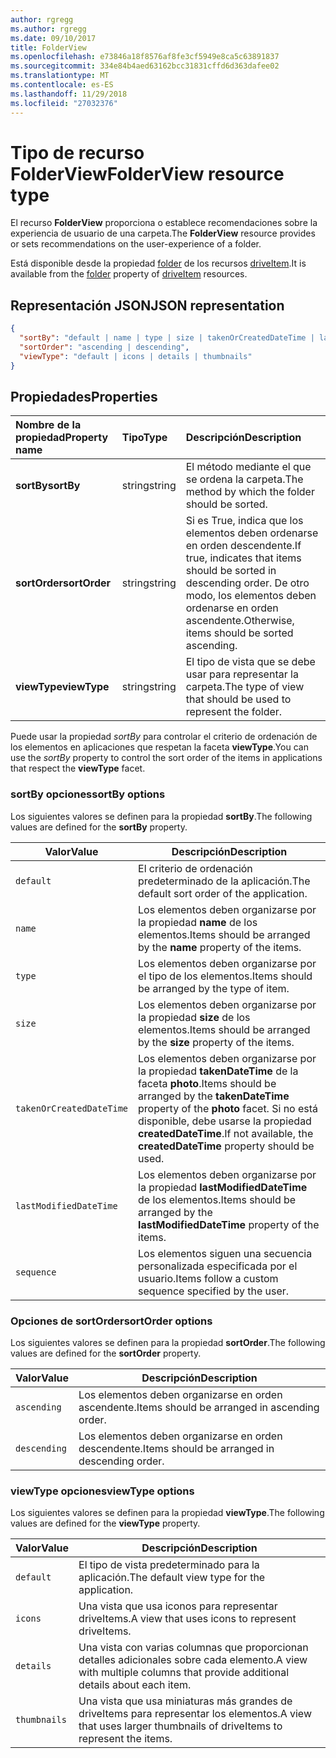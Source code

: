 ```yaml
---
author: rgregg
ms.author: rgregg
ms.date: 09/10/2017
title: FolderView
ms.openlocfilehash: e73846a18f8576af8fe3cf5949e8ca5c63891837
ms.sourcegitcommit: 334e84b4aed63162bcc31831cffd6d363dafee02
ms.translationtype: MT
ms.contentlocale: es-ES
ms.lasthandoff: 11/29/2018
ms.locfileid: "27032376"
---
```

# <a name="folderview-resource-type"></a><span data-ttu-id="cf0cc-102">Tipo de recurso FolderView</span><span class="sxs-lookup"><span data-stu-id="cf0cc-102">FolderView resource type</span></span>

<span data-ttu-id="cf0cc-103">El recurso **FolderView** proporciona o establece recomendaciones sobre la experiencia de usuario de una carpeta.</span><span class="sxs-lookup"><span data-stu-id="cf0cc-103">The **FolderView** resource provides or sets recommendations on the user-experience of a folder.</span></span>

<span data-ttu-id="cf0cc-104">Está disponible desde la propiedad [folder][folder-facet] de los recursos [driveItem][item-resource].</span><span class="sxs-lookup"><span data-stu-id="cf0cc-104">It is available from the [folder][folder-facet] property of [driveItem][item-resource] resources.</span></span>

## <a name="json-representation"></a><span data-ttu-id="cf0cc-105">Representación JSON</span><span class="sxs-lookup"><span data-stu-id="cf0cc-105">JSON representation</span></span>

<!-- { "blockType": "resource", "@odata.type": "microsoft.graph.folderView" } -->

```json
{
  "sortBy": "default | name | type | size | takenOrCreatedDateTime | lastModifiedDateTime | sequence",
  "sortOrder": "ascending | descending",
  "viewType": "default | icons | details | thumbnails"
}
```

## <a name="properties"></a><span data-ttu-id="cf0cc-106">Propiedades</span><span class="sxs-lookup"><span data-stu-id="cf0cc-106">Properties</span></span>

| <span data-ttu-id="cf0cc-107">Nombre de la propiedad</span><span class="sxs-lookup"><span data-stu-id="cf0cc-107">Property name</span></span>         | <span data-ttu-id="cf0cc-108">Tipo</span><span class="sxs-lookup"><span data-stu-id="cf0cc-108">Type</span></span>   | <span data-ttu-id="cf0cc-109">Descripción</span><span class="sxs-lookup"><span data-stu-id="cf0cc-109">Description</span></span>
|:----------------------|:-------|:--------------------------------------------
| <span data-ttu-id="cf0cc-110">**sortBy**</span><span class="sxs-lookup"><span data-stu-id="cf0cc-110">**sortBy**</span></span>            | <span data-ttu-id="cf0cc-111">string</span><span class="sxs-lookup"><span data-stu-id="cf0cc-111">string</span></span> | <span data-ttu-id="cf0cc-112">El método mediante el que se ordena la carpeta.</span><span class="sxs-lookup"><span data-stu-id="cf0cc-112">The method by which the folder should be sorted.</span></span>
| <span data-ttu-id="cf0cc-113">**sortOrder**</span><span class="sxs-lookup"><span data-stu-id="cf0cc-113">**sortOrder**</span></span>         | <span data-ttu-id="cf0cc-114">string</span><span class="sxs-lookup"><span data-stu-id="cf0cc-114">string</span></span> | <span data-ttu-id="cf0cc-115">Si es True, indica que los elementos deben ordenarse en orden descendente.</span><span class="sxs-lookup"><span data-stu-id="cf0cc-115">If true, indicates that items should be sorted in descending order.</span></span> <span data-ttu-id="cf0cc-116">De otro modo, los elementos deben ordenarse en orden ascendente.</span><span class="sxs-lookup"><span data-stu-id="cf0cc-116">Otherwise, items should be sorted ascending.</span></span>
| <span data-ttu-id="cf0cc-117">**viewType**</span><span class="sxs-lookup"><span data-stu-id="cf0cc-117">**viewType**</span></span>          | <span data-ttu-id="cf0cc-118">string</span><span class="sxs-lookup"><span data-stu-id="cf0cc-118">string</span></span> | <span data-ttu-id="cf0cc-119">El tipo de vista que se debe usar para representar la carpeta.</span><span class="sxs-lookup"><span data-stu-id="cf0cc-119">The type of view that should be used to represent the folder.</span></span>

<span data-ttu-id="cf0cc-120">Puede usar la propiedad _sortBy_ para controlar el criterio de ordenación de los elementos en aplicaciones que respetan la faceta **viewType**.</span><span class="sxs-lookup"><span data-stu-id="cf0cc-120">You can use the _sortBy_ property to control the sort order of the items in applications that respect the **viewType** facet.</span></span>

### <a name="sortby-options"></a><span data-ttu-id="cf0cc-121">sortBy opciones</span><span class="sxs-lookup"><span data-stu-id="cf0cc-121">sortBy options</span></span>

<span data-ttu-id="cf0cc-122">Los siguientes valores se definen para la propiedad **sortBy**.</span><span class="sxs-lookup"><span data-stu-id="cf0cc-122">The following values are defined for the **sortBy** property.</span></span>

| <span data-ttu-id="cf0cc-123">Valor</span><span class="sxs-lookup"><span data-stu-id="cf0cc-123">Value</span></span>                    | <span data-ttu-id="cf0cc-124">Descripción</span><span class="sxs-lookup"><span data-stu-id="cf0cc-124">Description</span></span>
| ------------------------ | --------------------------------------------------
| `default`                | <span data-ttu-id="cf0cc-125">El criterio de ordenación predeterminado de la aplicación.</span><span class="sxs-lookup"><span data-stu-id="cf0cc-125">The default sort order of the application.</span></span>
| `name`                   | <span data-ttu-id="cf0cc-126">Los elementos deben organizarse por la propiedad **name** de los elementos.</span><span class="sxs-lookup"><span data-stu-id="cf0cc-126">Items should be arranged by the **name** property of the items.</span></span>
| `type`                   | <span data-ttu-id="cf0cc-127">Los elementos deben organizarse por el tipo de los elementos.</span><span class="sxs-lookup"><span data-stu-id="cf0cc-127">Items should be arranged by the type of item.</span></span>
| `size`                   | <span data-ttu-id="cf0cc-128">Los elementos deben organizarse por la propiedad **size** de los elementos.</span><span class="sxs-lookup"><span data-stu-id="cf0cc-128">Items should be arranged by the **size** property of the items.</span></span>
| `takenOrCreatedDateTime` | <span data-ttu-id="cf0cc-129">Los elementos deben organizarse por la propiedad **takenDateTime** de la faceta **photo**.</span><span class="sxs-lookup"><span data-stu-id="cf0cc-129">Items should be arranged by the **takenDateTime** property of the **photo** facet.</span></span> <span data-ttu-id="cf0cc-130">Si no está disponible, debe usarse la propiedad **createdDateTime**.</span><span class="sxs-lookup"><span data-stu-id="cf0cc-130">If not available, the **createdDateTime** property should be used.</span></span>
| `lastModifiedDateTime`   | <span data-ttu-id="cf0cc-131">Los elementos deben organizarse por la propiedad **lastModifiedDateTime** de los elementos.</span><span class="sxs-lookup"><span data-stu-id="cf0cc-131">Items should be arranged by the **lastModifiedDateTime** property of the items.</span></span>
| `sequence`               | <span data-ttu-id="cf0cc-132">Los elementos siguen una secuencia personalizada especificada por el usuario.</span><span class="sxs-lookup"><span data-stu-id="cf0cc-132">Items follow a custom sequence specified by the user.</span></span>


### <a name="sortorder-options"></a><span data-ttu-id="cf0cc-133">Opciones de sortOrder</span><span class="sxs-lookup"><span data-stu-id="cf0cc-133">sortOrder options</span></span>

<span data-ttu-id="cf0cc-134">Los siguientes valores se definen para la propiedad **sortOrder**.</span><span class="sxs-lookup"><span data-stu-id="cf0cc-134">The following values are defined for the **sortOrder** property.</span></span>

| <span data-ttu-id="cf0cc-135">Valor</span><span class="sxs-lookup"><span data-stu-id="cf0cc-135">Value</span></span>        | <span data-ttu-id="cf0cc-136">Descripción</span><span class="sxs-lookup"><span data-stu-id="cf0cc-136">Description</span></span>
| ------------ | --------------------------------------------------------------
| `ascending`  | <span data-ttu-id="cf0cc-137">Los elementos deben organizarse en orden ascendente.</span><span class="sxs-lookup"><span data-stu-id="cf0cc-137">Items should be arranged in ascending order.</span></span>
| `descending` | <span data-ttu-id="cf0cc-138">Los elementos deben organizarse en orden descendente.</span><span class="sxs-lookup"><span data-stu-id="cf0cc-138">Items should be arranged in descending order.</span></span>


### <a name="viewtype-options"></a><span data-ttu-id="cf0cc-139">viewType opciones</span><span class="sxs-lookup"><span data-stu-id="cf0cc-139">viewType options</span></span>

<span data-ttu-id="cf0cc-140">Los siguientes valores se definen para la propiedad **viewType**.</span><span class="sxs-lookup"><span data-stu-id="cf0cc-140">The following values are defined for the **viewType** property.</span></span>

| <span data-ttu-id="cf0cc-141">Valor</span><span class="sxs-lookup"><span data-stu-id="cf0cc-141">Value</span></span>        | <span data-ttu-id="cf0cc-142">Descripción</span><span class="sxs-lookup"><span data-stu-id="cf0cc-142">Description</span></span>
| ------------ | --------------------------------------------------------------
| `default`    | <span data-ttu-id="cf0cc-143">El tipo de vista predeterminado para la aplicación.</span><span class="sxs-lookup"><span data-stu-id="cf0cc-143">The default view type for the application.</span></span>
| `icons`      | <span data-ttu-id="cf0cc-144">Una vista que usa iconos para representar driveItems.</span><span class="sxs-lookup"><span data-stu-id="cf0cc-144">A view that uses icons to represent driveItems.</span></span>
| `details`    | <span data-ttu-id="cf0cc-145">Una vista con varias columnas que proporcionan detalles adicionales sobre cada elemento.</span><span class="sxs-lookup"><span data-stu-id="cf0cc-145">A view with multiple columns that provide additional details about each item.</span></span>
| `thumbnails` | <span data-ttu-id="cf0cc-146">Una vista que usa miniaturas más grandes de driveItems para representar los elementos.</span><span class="sxs-lookup"><span data-stu-id="cf0cc-146">A view that uses larger thumbnails of driveItems to represent the items.</span></span>


[item-resource]: driveitem.md
[folder-facet]: folder.md

<!-- {
  "type": "#page.annotation",
  "description": "The FolderView facet provides or sets recommendations on the user-experience of a folder.",
  "keywords": "view, folderview, sortby, sortorder, viewtype, coversourceid, folder",
  "section": "documentation",
  "suppressions": [
    "Warning: /api-reference/v1.0/resources/folderview.md:
      Found potential enums in resource example that weren't defined in a table:(default,icons,details,thumbnails) are in resource, but () are in table",
    "Warning: /api-reference/v1.0/resources/folderview.md:
      Found potential enums in resource example that weren't defined in a table:(default,name,type,size,takenOrCreatedDateTime,lastModifiedDateTime,sequence) are in resource, but () are in table",
    "Warning: /api-reference/v1.0/resources/folderview.md:
      Found potential enums in resource example that weren't defined in a table:(ascending,descending) are in resource, but () are in table"
  ],
  "tocPath": "Facets/FolderView"
} -->
